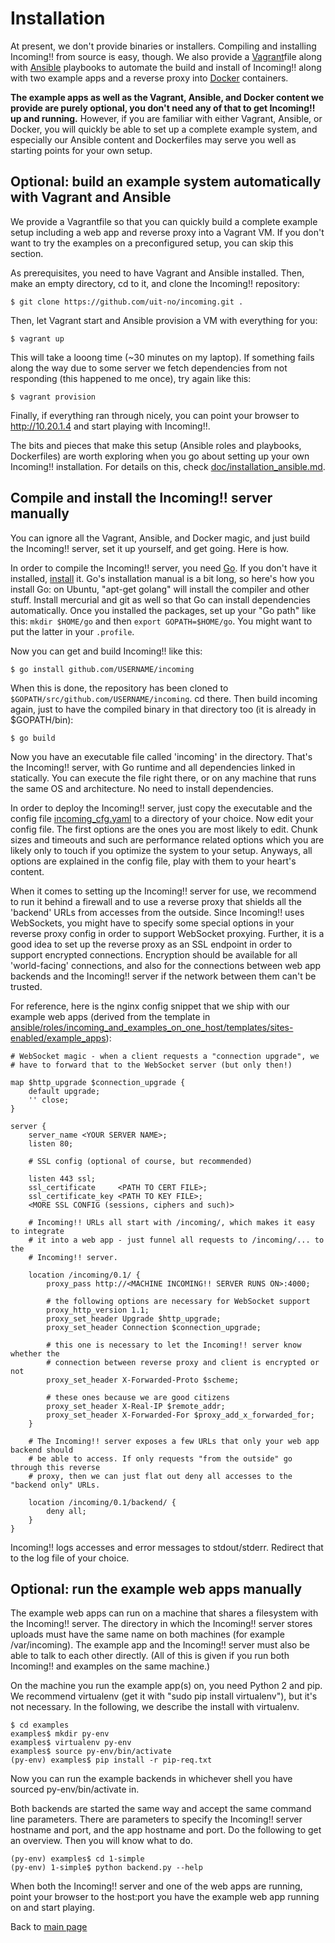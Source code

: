 Installation
============

At present, we don't provide binaries or installers. Compiling and installing Incoming!! from source is easy, though. We also provide a [Vagrant](http://www.vagrantup.com)file along with [Ansible](http://www.ansible.com/home) playbooks to automate the build and install of Incoming!! along with two example apps and a reverse proxy into [Docker](https://www.docker.com/) containers.

**The example apps as well as the Vagrant, Ansible, and Docker content we provide are purely optional, you don't need any of that to get Incoming!! up and running.** However, if you are familiar with either Vagrant, Ansible, or Docker, you will quickly be able to set up a complete example system, and especially our Ansible content and Dockerfiles may serve you well as starting points for your own setup.


Optional: build an example system automatically with Vagrant and Ansible
------------------------------------------------------------------------

We provide a Vagrantfile so that you can quickly build a complete example setup including a web app and reverse proxy into a Vagrant VM. If you don't want to try the examples on a preconfigured setup, you can skip this section.

As prerequisites, you need to have Vagrant and Ansible installed. Then, make an empty directory, cd to it, and clone the Incoming!! repository:

    $ git clone https://github.com/uit-no/incoming.git .

Then, let Vagrant start and Ansible provision a VM with everything for you:

    $ vagrant up

This will take a looong time (~30 minutes on my laptop). If something fails along the way due to some server we fetch dependencies from not responding (this happened to me once), try again like this:

    $ vagrant provision

Finally, if everything ran through nicely, you can point your browser to <http://10.20.1.4> and start playing with Incoming!!.

The bits and pieces that make this setup (Ansible roles and playbooks, Dockerfiles) are worth exploring when you go about setting up your own Incoming!! installation. For details on this, check [doc/installation\_ansible.md](doc/installation_ansible.md).


Compile and install the Incoming!! server manually
--------------------------------------------------

You can ignore all the Vagrant, Ansible, and Docker magic, and just build the Incoming!! server, set it up yourself, and get going. Here is how.

In order to compile the Incoming!! server, you need [Go](http://www.golang.org). If you don't have it installed, [install](http://golang.org/doc/install) it. Go's installation manual is a bit long, so here's how you install Go: on Ubuntu, "apt-get golang" will install the compiler and other stuff. Install mercurial and git as well so that Go can install dependencies automatically. Once you installed the packages, set up your "Go path" like this: `mkdir $HOME/go` and then `export GOPATH=$HOME/go`. You might want to put the latter in your `.profile`.

Now you can get and build Incoming!! like this:

    $ go install github.com/USERNAME/incoming

When this is done, the repository has been cloned to `$GOPATH/src/github.com/USERNAME/incoming`. cd there. Then build incoming again, just to have the compiled binary in that directory too (it is already in $GOPATH/bin):

    $ go build

Now you have an executable file called 'incoming' in the directory. That's the Incoming!! server, with Go runtime and all dependencies linked in statically. You can execute the file right there, or on any machine that runs the same OS and architecture. No need to install dependencies.

In order to deploy the Incoming!! server, just copy the executable and the config file [incoming\_cfg.yaml](../incoming_cfg.yaml) to a directory of your choice. Now edit your config file. The first options are the ones you are most likely to edit. Chunk sizes and timeouts and such are performance related options which you are likely only to touch if you optimize the system to your setup. Anyways, all options are explained in the config file, play with them to your heart's content.

When it comes to setting up the Incoming!! server for use, we recommend to run it behind a firewall and to use a reverse proxy that shields all the 'backend' URLs from accesses from the outside. Since Incoming!! uses WebSockets, you might have to specify some special options in your reverse proxy config in order to support WebSocket proxying. Further, it is a good idea to set up the reverse proxy as an SSL endpoint in order to support encrypted connections. Encryption should be available for all 'world-facing' connections, and also for the connections between web app backends and the Incoming!! server if the network between them can't be trusted.

For reference, here is the nginx config snippet that we ship with our example web apps (derived from the template in [ansible/roles/incoming\_and\_examples\_on\_one\_host/templates/sites-enabled/example\_apps](../ansible/roles/incoming_and_examples_on_one_host/templates/sites-enabled/example_apps)):

```
# WebSocket magic - when a client requests a "connection upgrade", we
# have to forward that to the WebSocket server (but only then!)

map $http_upgrade $connection_upgrade {
    default upgrade;
    '' close;
}

server {
    server_name <YOUR SERVER NAME>;
    listen 80;

    # SSL config (optional of course, but recommended)

    listen 443 ssl;
    ssl_certificate     <PATH TO CERT FILE>;
    ssl_certificate_key <PATH TO KEY FILE>;
    <MORE SSL CONFIG (sessions, ciphers and such)>

    # Incoming!! URLs all start with /incoming/, which makes it easy to integrate
    # it into a web app - just funnel all requests to /incoming/... to the
    # Incoming!! server.

    location /incoming/0.1/ {
        proxy_pass http://<MACHINE INCOMING!! SERVER RUNS ON>:4000;

        # the following options are necessary for WebSocket support
        proxy_http_version 1.1;
        proxy_set_header Upgrade $http_upgrade;
        proxy_set_header Connection $connection_upgrade;

        # this one is necessary to let the Incoming!! server know whether the
        # connection between reverse proxy and client is encrypted or not
        proxy_set_header X-Forwarded-Proto $scheme;

        # these ones because we are good citizens
        proxy_set_header X-Real-IP $remote_addr;
        proxy_set_header X-Forwarded-For $proxy_add_x_forwarded_for;
    }

    # The Incoming!! server exposes a few URLs that only your web app backend should
    # be able to access. If only requests "from the outside" go through this reverse
    # proxy, then we can just flat out deny all accesses to the "backend only" URLs.

    location /incoming/0.1/backend/ {
        deny all;
    }
}
```

Incoming!! logs accesses and error messages to stdout/stderr. Redirect that to the log file of your choice.


Optional: run the example web apps manually
-------------------------------------------

The example web apps can run on a machine that shares a filesystem with the Incoming!! server. The directory in which the Incoming!! server stores uploads must have the same name on both machines (for example /var/incoming). The example app and the Incoming!! server must also be able to talk to each other directly. (All of this is given if you run both Incoming!! and examples on the same machine.)

On the machine you run the example app(s) on, you need Python 2 and pip. We recommend virtualenv (get it with "sudo pip install virtualenv"), but it's not necessary. In the following, we describe the install with virtualenv.

    $ cd examples
    examples$ mkdir py-env
    examples$ virtualenv py-env
    examples$ source py-env/bin/activate
    (py-env) examples$ pip install -r pip-req.txt

Now you can run the example backends in whichever shell you have sourced py-env/bin/activate in.

Both backends are started the same way and accept the same command line parameters. There are parameters to specify the Incoming!! server hostname and port, and the app hostname and port. Do the following to get an overview. Then you will know what to do.

    (py-env) examples$ cd 1-simple
    (py-env) 1-simple$ python backend.py --help

When both the Incoming!! server and one of the web apps are running, point your browser to the host:port you have the example web app running on and start playing.


Back to [main page](../README.md)
